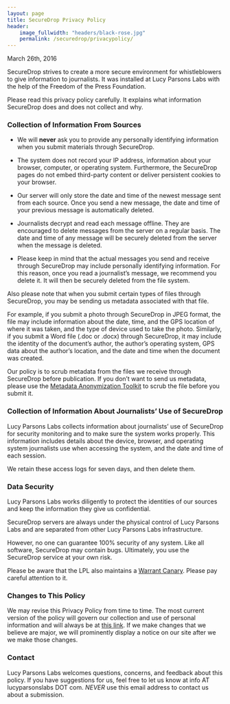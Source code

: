 ```yaml
---
layout: page
title: SecureDrop Privacy Policy 
header:
    image_fullwidth: "headers/black-rose.jpg"
    permalink: /securedrop/privacypolicy/
---
```


March 26th, 2016

SecureDrop strives to create a more secure environment for whistleblowers to give information to journalists. It was installed at Lucy Parsons Labs with the help of the Freedom of the Press Foundation.

Please read this privacy policy carefully. It explains what information SecureDrop does and does not collect and why.

### Collection of Information From Sources

* We will **never** ask you to provide any personally identifying information when you submit materials through SecureDrop.

* The system does not record your IP address, information about your browser, computer, or operating system. Furthermore, the SecureDrop pages do not embed third-party content or deliver persistent cookies to your browser.

* Our server will only store the date and time of the newest message sent from each source. Once you send a new message, the date and time of your previous message is automatically deleted.

* Journalists decrypt and read each message offline. They are encouraged to delete messages from the server on a regular basis. The date and time of any message will be securely deleted from the server when the message is deleted.

* Please keep in mind that the actual messages you send and receive through SecureDrop may include personally identifying information. For this reason, once you read a journalist’s message, we recommend you delete it. It will then be securely deleted from the file system.

Also please note that when you submit certain types of files through SecureDrop, you may be sending us metadata associated with that file.

For example, if you submit a photo through SecureDrop in JPEG format, the file may include information about the date, time, and the GPS location of where it was taken, and the type of device used to take the photo. Similarly, if you submit a Word file (.doc or .docx) through SecureDrop, it may include the identity of the document’s author, the author’s operating system, GPS data about the author’s location, and the date and time when the document was created.

Our policy is to scrub metadata from the files we receive through SecureDrop before publication. If you don’t want to send us metadata, please use the [Metadata Anonymization Toolkit](https://mat.boum.org/) to scrub the file before you submit it.


### Collection of Information About Journalists’ Use of SecureDrop

Lucy Parsons Labs collects information about journalists’ use of SecureDrop for security monitoring and to make sure the system works properly. This information includes details about the device, browser, and operating system journalists use when accessing the system, and the date and time of each session.

We retain these access logs for seven days, and then delete them.

### Data Security

Lucy Parsons Labs works diligently to protect the identities of our sources and keep the information they give us confidential.

SecureDrop servers are always under the physical control of Lucy Parsons Labs and are separated from other Lucy Parsons Labs infrastructure.

However, no one can guarantee 100% security of any system. Like all software, SecureDrop may contain bugs. Ultimately, you use the SecureDrop service at your own risk. 

Please be aware that the LPL also maintains a [Warrant Canary](/canary/). Please pay careful attention to it. 

### Changes to This Policy

We may revise this Privacy Policy from time to time. The most current version of the policy will govern our collection and use of personal information and will always be at [this link](/securedrop/privacypolicy). If we make changes that we believe are major, we will prominently display a notice on our site after we we make those changes.

### Contact

Lucy Parsons Labs welcomes questions, concerns, and feedback about this policy. If you have suggestions for us, feel free to let us know at info AT lucyparsonslabs DOT com. *NEVER* use this email address to contact us about a submission. 
